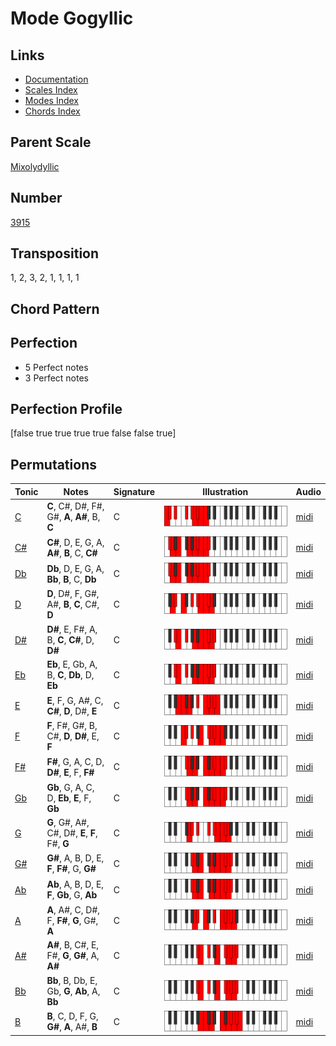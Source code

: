 # Mode Gogyllic

## Links

- [Documentation](README.md)
- [Scales Index](Scales.md)
- [Modes Index](Modes.md)
- [Chords Index](Chords.md)

## Parent Scale

[Mixolydyllic](ScaleMixolydyllic.md)

## Number

[3915](https://ianring.com/musictheory/scales/3915)

## Transposition

1, 2, 3, 2, 1, 1, 1, 1

## Chord Pattern



## Perfection

- 5 Perfect notes
- 3 Perfect notes

## Perfection Profile

[false true true true true false false true]

## Permutations

| Tonic | Notes | Signature | Illustration | Audio |
|-------|-------|-----------|--------------|-------|
| [C](ModeCNaturalGogyllic.md) | **C**, C#, D#, F#, G#, **A**, **A#**, B, **C** | C | ![CNaturalGogyllic](ModeCNaturalGogyllic.png) | [midi](https://github.com/edipermadi/music/blob/main/docs/ModeCNaturalGogyllic.mid?raw=true) |
| [C#](ModeCSharpGogyllic.md) | **C#**, D, E, G, A, **A#**, **B**, C, **C#** | C | ![CSharpGogyllic](ModeCSharpGogyllic.png) | [midi](https://github.com/edipermadi/music/blob/main/docs/ModeCSharpGogyllic.mid?raw=true) |
| [Db](ModeDFlatGogyllic.md) | **Db**, D, E, G, A, **Bb**, **B**, C, **Db** | C | ![DFlatGogyllic](ModeDFlatGogyllic.png) | [midi](https://github.com/edipermadi/music/blob/main/docs/ModeDFlatGogyllic.mid?raw=true) |
| [D](ModeDNaturalGogyllic.md) | **D**, D#, F, G#, A#, **B**, **C**, C#, **D** | C | ![DNaturalGogyllic](ModeDNaturalGogyllic.png) | [midi](https://github.com/edipermadi/music/blob/main/docs/ModeDNaturalGogyllic.mid?raw=true) |
| [D#](ModeDSharpGogyllic.md) | **D#**, E, F#, A, B, **C**, **C#**, D, **D#** | C | ![DSharpGogyllic](ModeDSharpGogyllic.png) | [midi](https://github.com/edipermadi/music/blob/main/docs/ModeDSharpGogyllic.mid?raw=true) |
| [Eb](ModeEFlatGogyllic.md) | **Eb**, E, Gb, A, B, **C**, **Db**, D, **Eb** | C | ![EFlatGogyllic](ModeEFlatGogyllic.png) | [midi](https://github.com/edipermadi/music/blob/main/docs/ModeEFlatGogyllic.mid?raw=true) |
| [E](ModeENaturalGogyllic.md) | **E**, F, G, A#, C, **C#**, **D**, D#, **E** | C | ![ENaturalGogyllic](ModeENaturalGogyllic.png) | [midi](https://github.com/edipermadi/music/blob/main/docs/ModeENaturalGogyllic.mid?raw=true) |
| [F](ModeFNaturalGogyllic.md) | **F**, F#, G#, B, C#, **D**, **D#**, E, **F** | C | ![FNaturalGogyllic](ModeFNaturalGogyllic.png) | [midi](https://github.com/edipermadi/music/blob/main/docs/ModeFNaturalGogyllic.mid?raw=true) |
| [F#](ModeFSharpGogyllic.md) | **F#**, G, A, C, D, **D#**, **E**, F, **F#** | C | ![FSharpGogyllic](ModeFSharpGogyllic.png) | [midi](https://github.com/edipermadi/music/blob/main/docs/ModeFSharpGogyllic.mid?raw=true) |
| [Gb](ModeGFlatGogyllic.md) | **Gb**, G, A, C, D, **Eb**, **E**, F, **Gb** | C | ![GFlatGogyllic](ModeGFlatGogyllic.png) | [midi](https://github.com/edipermadi/music/blob/main/docs/ModeGFlatGogyllic.mid?raw=true) |
| [G](ModeGNaturalGogyllic.md) | **G**, G#, A#, C#, D#, **E**, **F**, F#, **G** | C | ![GNaturalGogyllic](ModeGNaturalGogyllic.png) | [midi](https://github.com/edipermadi/music/blob/main/docs/ModeGNaturalGogyllic.mid?raw=true) |
| [G#](ModeGSharpGogyllic.md) | **G#**, A, B, D, E, **F**, **F#**, G, **G#** | C | ![GSharpGogyllic](ModeGSharpGogyllic.png) | [midi](https://github.com/edipermadi/music/blob/main/docs/ModeGSharpGogyllic.mid?raw=true) |
| [Ab](ModeAFlatGogyllic.md) | **Ab**, A, B, D, E, **F**, **Gb**, G, **Ab** | C | ![AFlatGogyllic](ModeAFlatGogyllic.png) | [midi](https://github.com/edipermadi/music/blob/main/docs/ModeAFlatGogyllic.mid?raw=true) |
| [A](ModeANaturalGogyllic.md) | **A**, A#, C, D#, F, **F#**, **G**, G#, **A** | C | ![ANaturalGogyllic](ModeANaturalGogyllic.png) | [midi](https://github.com/edipermadi/music/blob/main/docs/ModeANaturalGogyllic.mid?raw=true) |
| [A#](ModeASharpGogyllic.md) | **A#**, B, C#, E, F#, **G**, **G#**, A, **A#** | C | ![ASharpGogyllic](ModeASharpGogyllic.png) | [midi](https://github.com/edipermadi/music/blob/main/docs/ModeASharpGogyllic.mid?raw=true) |
| [Bb](ModeBFlatGogyllic.md) | **Bb**, B, Db, E, Gb, **G**, **Ab**, A, **Bb** | C | ![BFlatGogyllic](ModeBFlatGogyllic.png) | [midi](https://github.com/edipermadi/music/blob/main/docs/ModeBFlatGogyllic.mid?raw=true) |
| [B](ModeBNaturalGogyllic.md) | **B**, C, D, F, G, **G#**, **A**, A#, **B** | C | ![BNaturalGogyllic](ModeBNaturalGogyllic.png) | [midi](https://github.com/edipermadi/music/blob/main/docs/ModeBNaturalGogyllic.mid?raw=true) |
